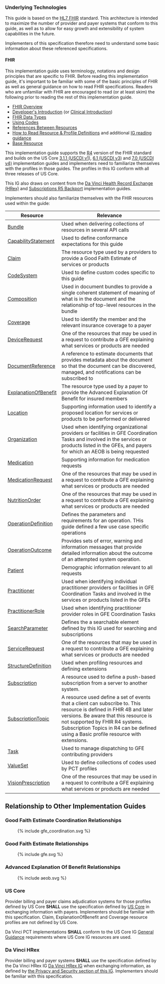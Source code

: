 ### Underlying Technologies
This guide is based on the [HL7 FHIR]({{site.data.fhir.path}}index.html) standard. This architecture is intended to maximize the number of provider and payer systems that conform to this guide, as well as to allow for easy growth and extensibility of system capabilities in the future.

Implementers of this specification therefore need to understand some basic information about these referenced specifications.

#### FHIR

This implementation guide uses terminology, notations and design principles that are specific to FHIR. Before reading this implementation guide, it's important to be familiar with some of the basic principles of FHIR as well as general guidance on how to read FHIR specifications. Readers who are unfamiliar with FHIR are encouraged to read (or at least skim) the following prior to reading the rest of this implementation guide.

* [FHIR Overview]({{site.data.fhir.path}}overview.html)
* [Developer's Introduction]({{site.data.fhir.path}}overview-dev.html) (or [Clinical Introduction]({{site.data.fhir.path}}overview-clinical.html))
* [FHIR Data Types]({{site.data.fhir.path}}datatypes.html)
* [Using Codes]({{site.data.fhir.path}}terminologies.html)
* [References Between Resources]({{site.data.fhir.path}}references.html)
* [How to Read Resource & Profile Definitions]({{site.data.fhir.path}}formats.html) and additional [IG reading guidance](https://build.fhir.org/ig/FHIR/ig-guidance/readingIgs.html)
* [Base Resource]({{site.data.fhir.path}}resource.html)


This implementation guide supports the [R4]({{site.data.fhir.path}}index.html) version of the FHIR standard and builds on the US Core [3.1.1 (USCDI v1)]({{site.data.fhir.ver.uscore3}}), [6.1 (USCDI v3)]({{site.data.fhir.ver.uscore6}}) and [7.0 (USCDI v4)]({{site.data.fhir.ver.uscore}}) implementation guides and implementers need to familiarize themselves with the profiles in those guides. The profiles in this IG conform with all three releases of US Core. 

This IG also draws on content from the [Da Vinci Health Record Exchange (HRex)]({{site.data.fhir.ver.hrex}})  and [Subscriptions R5 Backport]({{site.data.fhir.ver.subs}}) implementation guides.

Implementers should also familiarize themselves with the FHIR resources used within the guide:

<table vlass="grid">
  <thead>
    <tr>
      <th>Resource</th>
      <th>Relevance</th>
    </tr>
  </thead>
  <tbody>
    <tr><td><a href="{{site.data.fhir.path}}bundle.html">Bundle</a></td><td>Used when delivering collections of resources in several API calls</td></tr>
    <tr><td><a href="{{site.data.fhir.path}}capabilitystatement.html">CapabilityStatement</a></td><td>Used to define conformance expectations for this guide</td></tr>
    <tr><td><a href="{{site.data.fhir.path}}claim.html">Claim</a></td><td>The resource type used by a providers to provide a Good Faith Estimate of services or products</td></tr>
    <tr><td><a href="{{site.data.fhir.path}}codesystem.html">CodeSystem</a></td><td>Used to define custom codes specific to this guide</td></tr>
    <tr><td><a href="{{site.data.fhir.path}}composition.html">Composition</a></td><td>Used in document bundles to provide a single coherent statement of meaning of what is in the document and the relationship of top-level resources in the bundle</td></tr>
    <tr><td><a href="{{site.data.fhir.path}}coverage.html">Coverage</a></td><td>Used to identify the member and the relevant insurance coverage to a payer</td></tr>
    <tr><td><a href="{{site.data.fhir.path}}devicerequest.html">DeviceRequest</a></td><td>One of the resources that may be used in a request to contribute a GFE explaining what services or products are needed</td></tr>
    <tr><td><a href="{{site.data.fhir.path}}documentreference.html">DocumentReference</a></td><td>A reference to estimate documents that provides metadata about the document so that the document can be discovered, managed, and notifications can be subscribed to</td></tr>
    <tr><td><a href="{{site.data.fhir.path}}explanationofbenefit.html">ExplanationOfBenefit</a></td><td>The resource type used by a payer to provide the Advanced Explanation Of Benefit for insured members</td></tr>
    <tr><td><a href="{{site.data.fhir.path}}location.html">Location</a></td><td>Supporting information used to identify a proposed location for services or products to be performed or delivered</td></tr>
    <tr><td><a href="{{site.data.fhir.path}}organization.html">Organization</a></td><td>Used when identifying organizational providers or facilities in GFE Coordination Tasks and involved in the services or products listed in the GFEs, and payers for which an AEOB is being requested</td></tr>
    <tr><td><a href="{{site.data.fhir.path}}medication.html">Medication</a></td><td>Supporting information for medication requests</td></tr>
    <tr><td><a href="{{site.data.fhir.path}}medicationrequest.html">MedicationRequest</a></td><td>One of the resources that may be used in a request to contribute a GFE explaining what services or products are needed</td></tr>
    <tr><td><a href="{{site.data.fhir.path}}nutritionorder.html">NutritionOrder</a></td><td>One of the resources that may be used in a request to contribute a GFE explaining what services or products are needed</td></tr>
    <tr><td><a href="{{site.data.fhir.path}}operationdefinition.html">OperationDefinition</a></td><td>Defines the parameters and requirements for an operation. THis guide defined a few use case specific operations</td></tr>
    <tr><td><a href="{{site.data.fhir.path}}operationoutcome.html">OperationOutcome</a></td><td>Provides sets of error, warning and information messages that provide detailed information about the outcome of an attempted system operation.</td></tr>
    <tr><td><a href="{{site.data.fhir.path}}patient.html">Patient</a></td><td>Demographic information relevant to all requests</td></tr>
    <tr><td><a href="{{site.data.fhir.path}}practitioner.html">Practitioner</a></td><td>Used when identifying individual practitioner providers or facilities in GFE Coordination Tasks and involved in the services or products listed in the GFEs</td></tr>
    <tr><td><a href="{{site.data.fhir.path}}practitionerrole.html">PractitionerRole</a></td><td>Used when identifying practitioner provider roles in GFE Coordination Tasks</td></tr>
    <tr><td><a href="{{site.data.fhir.path}}searchparameter.html">SearchParameter</a></td><td>Defines the a searchable element defined by this IG used for searching and subscriptions</td></tr>
    <tr><td><a href="{{site.data.fhir.path}}servicerequest.html">ServiceRequest</a></td><td>One of the resources that may be used in a request to contribute a GFE explaining what services or products are needed</td></tr>
    <tr><td><a href="{{site.data.fhir.path}}structuredefinition.html">StructureDefinition</a></td><td>Used when profiling resources and defining extensions</td></tr>
    <tr><td><a href="{{site.data.fhir.path}}subscription.html">Subscription</a></td><td>A resource used to define a push-based subscription from a server to another system.</td></tr>
    <tr><td><a href="https://hl7.org/fhir/R5/subscriptiontopic.html">SubscriptionTopic</a></td><td>A resource used define a set of events that a client can subscribe to. This resource is defined in FHIR 4B and later versions. Be aware that this resource is not supported by FHIR R4 systems. Subscription Topics in R4 can be defined using a Basic profile resource with extensions.</td></tr>
    <tr><td><a href="{{site.data.fhir.path}}task.html">Task</a></td><td>Used to manage dispatching to GFE contributing providers</td></tr>
    <tr><td><a href="{{site.data.fhir.path}}valueset.html">ValueSet</a></td><td>Used to define collections of codes used by PCT profiles</td></tr>
    <tr><td><a href="{{site.data.fhir.path}}visionprescription.html">VisionPrescription</a></td><td>One of the resources that may be used in a request to contribute a GFE explaining what services or products are needed</td></tr>
  </tbody>
</table>


## Relationship to Other Implementation Guides

### Good Faith Estimate Coordination Relationships

<figure>
{% include gfe_coordination.svg %}
</figure>

### Good Faith Estimate Relationships

<figure>
{% include gfe.svg %}
</figure>

### Advanced Explanation Of Benefit Relationships

<figure>
{% include aeob.svg %}
</figure>

### US Core
Provider billing and payer claims adjudication systems for those profiles defined by US Core **SHALL** use the specification defined by [US Core]({{site.data.fhir.ver.hl7_fhir_us_core}}/index.html) in exchanging information with payers. Implementers should be familiar with this specification. Claim, ExplanationOfBenefit and Coverage resource profiles are not defined by US Core.

Da Vinci PCT implementations **SHALL** conform to the US Core IG [General Guidance]({{site.data.fhir.ver.uscore}}/general-guidance.html) requirements where US Core IG resources are used.


### Da Vinci HRex
Provider billing and payer systems **SHALL** use the specification defined by the Da Vinci HRex IG [Da Vinci HRex IG]({{site.data.fhir.ver.hl7_fhir_us_davinci_hrex}}/index.html) when exchanging information, as defined by [the Privacy and Security section of this IG](security.html). Implementers should be familiar with this specification.

